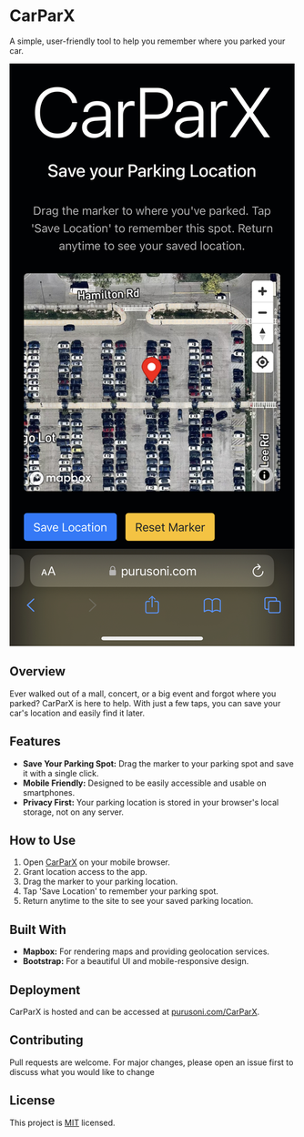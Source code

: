 # CarParX

A simple, user-friendly tool to help you remember where you parked your car.

![Screenshot of CarParX](screenshot.jpeg)

## Overview

Ever walked out of a mall, concert, or a big event and forgot where you parked? CarParX is here to help. With just a few taps, you can save your car's location and easily find it later.

## Features

- **Save Your Parking Spot:** Drag the marker to your parking spot and save it with a single click.
- **Mobile Friendly:** Designed to be easily accessible and usable on smartphones.
- **Privacy First:** Your parking location is stored in your browser's local storage, not on any server.

## How to Use

1. Open [CarParX](https://purusoni.com/CarParX) on your mobile browser.
2. Grant location access to the app.
3. Drag the marker to your parking location.
4. Tap 'Save Location' to remember your parking spot.
5. Return anytime to the site to see your saved parking location.

## Built With

- **Mapbox:** For rendering maps and providing geolocation services.
- **Bootstrap:** For a beautiful UI and mobile-responsive design.

## Deployment

CarParX is hosted and can be accessed at [purusoni.com/CarParX](https://purusoni.com/CarParX).

## Contributing

Pull requests are welcome. For major changes, please open an issue first to discuss what you would like to change

## License

This project is [MIT](link_to_your_license_file) licensed.

